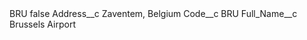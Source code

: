 <?xml version="1.0" encoding="UTF-8"?>
<CustomMetadata xmlns="http://soap.sforce.com/2006/04/metadata" xmlns:xsi="http://www.w3.org/2001/XMLSchema-instance" xmlns:xsd="http://www.w3.org/2001/XMLSchema">
    <label>BRU</label>
    <protected>false</protected>
    <values>
        <field>Address__c</field>
        <value xsi:type="xsd:string">Zaventem, Belgium</value>
    </values>
    <values>
        <field>Code__c</field>
        <value xsi:type="xsd:string">BRU</value>
    </values>
    <values>
        <field>Full_Name__c</field>
        <value xsi:type="xsd:string">Brussels Airport</value>
    </values>
</CustomMetadata>
